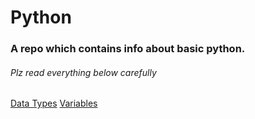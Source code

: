 # Python
<h3> A repo which contains info about basic python. </h3>
<h6> Plz read everything below carefully </h6>
<a href = "https://github.com/Sleepbotcreator/Python/tree/main/Basic/DATA%20TYPES">Data Types</a>
<a href = "https://github.com/Sleepbotcreator/Python/tree/main/Basic/VARIABLES">Variables</a>
